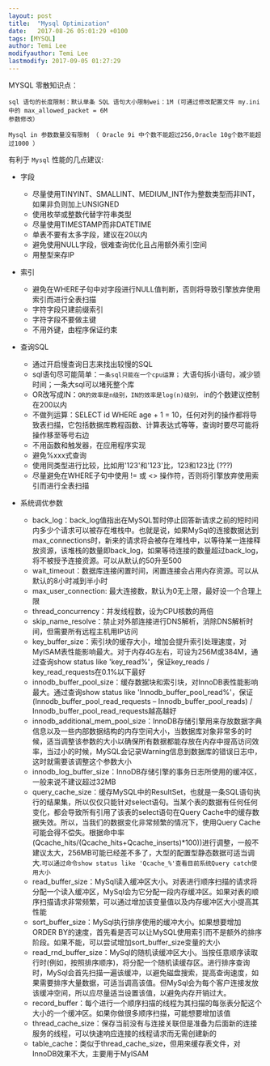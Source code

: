 ```yaml
---
layout: post
title:  "Mysql Optimization"
date:   2017-08-26 05:01:29 +0100
tags: [MYSQL]
author: Temi Lee
modifyauthor: Temi Lee
lastmodify: 2017-09-05 01:27:29
---
```



MYSQL 零散知识点：
```
sql 语句的长度限制：默认单条 SQL 语句大小限制wei：1M (可通过修改配置文件 my.ini 中的 max_allowed_packet = 6M
参数修改）

Mysql in 参数数量没有限制 （ Oracle 9i 中个数不能超过256,Oracle 10g个数不能超过1000 ）

```


有利于 `Mysql` 性能的几点建议:

- 字段
    - 尽量使用TINYINT、SMALLINT、MEDIUM_INT作为整数类型而非INT，如果非负则加上UNSIGNED
    - 使用枚举或整数代替字符串类型
    - 尽量使用TIMESTAMP而非DATETIME
    - 单表不要有太多字段，建议在20以内
    - 避免使用NULL字段，很难查询优化且占用额外索引空间
    - 用整型来存IP

- 索引
    - 避免在WHERE子句中对字段进行NULL值判断，否则将导致引擎放弃使用索引而进行全表扫描
    - 字符字段只建前缀索引
    - 字符字段不要做主键
    - 不用外键，由程序保证约束

- 查询SQL
    - 通过开启慢查询日志来找出较慢的SQL
    - sql语句尽可能简单：`一条sql只能在一个cpu运算；` 大语句拆小语句，减少锁时间；一条大sql可以堵死整个库
    - OR改写成IN：`OR的效率是n级别，IN的效率是log(n)级别，` in的个数建议控制在200以内
    - 不做列运算：SELECT id WHERE age + 1 = 10，任何对列的操作都将导致表扫描，它包括数据库教程函数、计算表达式等等，查询时要尽可能将操作移至等号右边
    - 不用函数和触发器，在应用程序实现
    - 避免%xxx式查询
    - 使用同类型进行比较，比如用'123'和'123'比，123和123比 (???)
    - 尽量避免在WHERE子句中使用 != 或 <> 操作符，否则将引擎放弃使用索引而进行全表扫描



- 系统调优参数
    - back_log：back_log值指出在MySQL暂时停止回答新请求之前的短时间内多少个请求可以被存在堆栈中。也就是说，如果MySql的连接数据达到max_connections时，新来的请求将会被存在堆栈中，以等待某一连接释放资源，该堆栈的数量即back_log，如果等待连接的数量超过back_log，将不被授予连接资源。可以从默认的50升至500
    - wait_timeout：数据库连接闲置时间，闲置连接会占用内存资源。可以从默认的8小时减到半小时
    - max_user_connection: 最大连接数，默认为0无上限，最好设一个合理上限
    - thread_concurrency：并发线程数，设为CPU核数的两倍
    - skip_name_resolve：禁止对外部连接进行DNS解析，消除DNS解析时间，但需要所有远程主机用IP访问
    - key_buffer_size：索引块的缓存大小，增加会提升索引处理速度，对MyISAM表性能影响最大。对于内存4G左右，可设为256M或384M，通过查询show status like 'key_read%'，保证key_reads / key_read_requests在0.1%以下最好
    - innodb_buffer_pool_size：缓存数据块和索引块，对InnoDB表性能影响最大。通过查询show status like 'Innodb_buffer_pool_read%'，保证 (Innodb_buffer_pool_read_requests – Innodb_buffer_pool_reads) / Innodb_buffer_pool_read_requests越高越好
    - innodb_additional_mem_pool_size：InnoDB存储引擎用来存放数据字典信息以及一些内部数据结构的内存空间大小，当数据库对象非常多的时候，适当调整该参数的大小以确保所有数据都能存放在内存中提高访问效率，当过小的时候，MySQL会记录Warning信息到数据库的错误日志中，这时就需要该调整这个参数大小
    - innodb_log_buffer_size：InnoDB存储引擎的事务日志所使用的缓冲区，一般来说不建议超过32MB
    - query_cache_size：缓存MySQL中的ResultSet，也就是一条SQL语句执行的结果集，所以仅仅只能针对select语句。当某个表的数据有任何任何变化，都会导致所有引用了该表的select语句在Query Cache中的缓存数据失效。所以，当我们的数据变化非常频繁的情况下，使用Query Cache可能会得不偿失。根据命中率(Qcache_hits/(Qcache_hits+Qcache_inserts)*100))进行调整，一般不建议太大，256MB可能已经差不多了，大型的配置型静态数据可适当调大.`可以通过命令show status like 'Qcache_%'查看目前系统Query catch使用大小`
    - read_buffer_size：MySql读入缓冲区大小。对表进行顺序扫描的请求将分配一个读入缓冲区，MySql会为它分配一段内存缓冲区。如果对表的顺序扫描请求非常频繁，可以通过增加该变量值以及内存缓冲区大小提高其性能
    - sort_buffer_size：MySql执行排序使用的缓冲大小。如果想要增加ORDER BY的速度，首先看是否可以让MySQL使用索引而不是额外的排序阶段。如果不能，可以尝试增加sort_buffer_size变量的大小
    - read_rnd_buffer_size：MySql的随机读缓冲区大小。当按任意顺序读取行时(例如，按照排序顺序)，将分配一个随机读缓存区。进行排序查询时，MySql会首先扫描一遍该缓冲，以避免磁盘搜索，提高查询速度，如果需要排序大量数据，可适当调高该值。但MySql会为每个客户连接发放该缓冲空间，所以应尽量适当设置该值，以避免内存开销过大。
    - record_buffer：每个进行一个顺序扫描的线程为其扫描的每张表分配这个大小的一个缓冲区。如果你做很多顺序扫描，可能想要增加该值
    - thread_cache_size：保存当前没有与连接关联但是准备为后面新的连接服务的线程，可以快速响应连接的线程请求而无需创建新的
    - table_cache：类似于thread_cache_size，但用来缓存表文件，对InnoDB效果不大，主要用于MyISAM